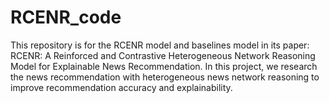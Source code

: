 # RCENR_code
This repository is for the  RCENR model and baselines model in its paper: RCENR: A Reinforced and Contrastive Heterogeneous Network
Reasoning Model for Explainable News Recommendation.
In this project, we research the news recommendation with heterogeneous news network reasoning to improve recommendation accuracy and explainability.
